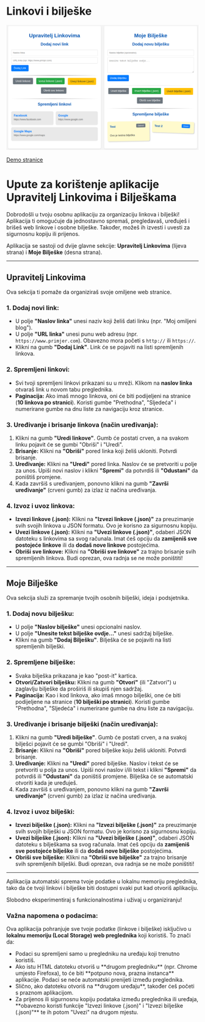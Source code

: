 <h1>Linkovi i bilješke</h1>
<img src="https://github.com/spidermanhr/link_notes/blob/main/links_and_notes.png">

<p><a href="https://spidermanhr.github.io/link_notes/">Demo stranice</a></p>

<h1>Upute za korištenje aplikacije Upravitelj Linkovima i Bilješkama</h1>
<p>Dobrodošli u tvoju osobnu aplikaciju za organizaciju linkova i bilješki! Aplikacija ti omogućuje da jednostavno spremaš, pregledavaš, uređuješ i brišeš web linkove i osobne bilješke. Također, možeš ih izvesti i uvesti za sigurnosnu kopiju ili prijenos.</p>
<p>Aplikacija se sastoji od dvije glavne sekcije: <strong>Upravitelj Linkovima</strong> (lijeva strana) i <strong>Moje Bilješke</strong> (desna strana).</p>
<hr>

<h2>Upravitelj Linkovima</h2>
<p>Ova sekcija ti pomaže da organiziraš svoje omiljene web stranice.</p>

<h3>1. Dodaj novi link:</h3>
<ul>
    <li>U polje <strong>"Naslov linka"</strong> unesi naziv koji želiš dati linku (npr. "Moj omiljeni blog").</li>
    <li>U polje <strong>"URL linka"</strong> unesi punu web adresu (npr. <code>https://www.primjer.com</code>). Obavezno mora početi s <code>http://</code> ili <code>https://</code>.</li>
    <li>Klikni na gumb <strong>"Dodaj Link"</strong>. Link će se pojaviti na listi spremljenih linkova.</li>
</ul>

<h3>2. Spremljeni linkovi:</h3>
<ul>
    <li>Svi tvoji spremljeni linkovi prikazani su u mreži. Klikom na <strong>naslov linka</strong> otvaraš link u novom tabu preglednika.</li>
    <li><strong>Paginacija:</strong> Ako imaš mnogo linkova, oni će biti podijeljeni na stranice (<strong>10 linkova po stranici</strong>). Koristi gumbe "Prethodna", "Sljedeća" i numerirane gumbe na dnu liste za navigaciju kroz stranice.</li>
</ul>

<h3>3. Uređivanje i brisanje linkova (način uređivanja):</h3>
<ol>
    <li>Klikni na gumb <strong>"Uredi linkove"</strong>. Gumb će postati crven, a na svakom linku pojavit će se gumbi "Obriši" i "Uredi".</li>
    <li><strong>Brisanje:</strong> Klikni na <strong>"Obriši"</strong> pored linka koji želiš ukloniti. Potvrdi brisanje.</li>
    <li><strong>Uređivanje:</strong> Klikni na <strong>"Uredi"</strong> pored linka. Naslov će se pretvoriti u polje za unos. Upiši novi naslov i klikni <strong>"Spremi"</strong> da potvrdiš ili <strong>"Odustani"</strong> da poništiš promjene.</li>
    <li>Kada završiš s uređivanjem, ponovno klikni na gumb <strong>"Završi uređivanje"</strong> (crveni gumb) za izlaz iz načina uređivanja.</li>
</ol>

<h3>4. Izvoz i uvoz linkova:</h3>
<ul>
    <li><strong>Izvezi linkove (.json):</strong> Klikni na <strong>"Izvezi linkove (.json)"</strong> za preuzimanje svih svojih linkova u JSON formatu. Ovo je korisno za sigurnosnu kopiju.</li>
    <li><strong>Uvezi linkove (.json):</strong> Klikni na <strong>"Uvezi linkove (.json)"</strong>, odaberi JSON datoteku s linkovima sa svog računala. Imat ćeš opciju da <strong>zamijeniš sve postojeće linkove</strong> ili da <strong>dodaš nove linkove</strong> postojećima.</li>
    <li><strong>Obriši sve linkove:</strong> Klikni na <strong>"Obriši sve linkove"</strong> za trajno brisanje svih spremljenih linkova. Budi oprezan, ova radnja se ne može poništiti!</li>
</ul>

<hr>

<h2>Moje Bilješke</h2>
<p>Ova sekcija služi za spremanje tvojih osobnih bilješki, ideja i podsjetnika.</p>

<h3>1. Dodaj novu bilješku:</h3>
<ul>
    <li>U polje <strong>"Naslov bilješke"</strong> unesi opcionalni naslov.</li>
    <li>U polje <strong>"Unesite tekst bilješke ovdje..."</strong> unesi sadržaj bilješke.</li>
    <li>Klikni na gumb <strong>"Dodaj Bilješku"</strong>. Bilješka će se pojaviti na listi spremljenih bilješki.</li>
</ul>

<h3>2. Spremljene bilješke:</h3>
<ul>
    <li>Svaka bilješka prikazana je kao "post-it" kartica.</li>
    <li><strong>Otvori/Zatvori bilješku:</strong> Klikni na gumb <strong>"Otvori"</strong> (ili "Zatvori") u zaglavlju bilješke da proširiš ili skupiš njen sadržaj.</li>
    <li><strong>Paginacija:</strong> Kao i kod linkova, ako imaš mnogo bilješki, one će biti podijeljene na stranice (<strong>10 bilješki po stranici</strong>). Koristi gumbe "Prethodna", "Sljedeća" i numerirane gumbe na dnu liste za navigaciju.</li>
</ul>

<h3>3. Uređivanje i brisanje bilješki (način uređivanja):</h3>
<ol>
    <li>Klikni na gumb <strong>"Uredi bilješke"</strong>. Gumb će postati crven, a na svakoj bilješci pojavit će se gumbi "Obriši" i "Uredi".</li>
    <li><strong>Brisanje:</strong> Klikni na <strong>"Obriši"</strong> pored bilješke koju želiš ukloniti. Potvrdi brisanje.</li>
    <li><strong>Uređivanje:</strong> Klikni na <strong>"Uredi"</strong> pored bilješke. Naslov i tekst će se pretvoriti u polja za unos. Upiši novi naslov i/ili tekst i klikni <strong>"Spremi"</strong> da potvrdiš ili <strong>"Odustani"</strong> da poništiš promjene. Bilješka će se automatski otvoriti kada je uređuješ.</li>
    <li>Kada završiš s uređivanjem, ponovno klikni na gumb <strong>"Završi uređivanje"</strong> (crveni gumb) za izlaz iz načina uređivanja.</li>
</ol>

<h3>4. Izvoz i uvoz bilješki:</h3>
<ul>
    <li><strong>Izvezi bilješke (.json):</strong> Klikni na <strong>"Izvezi bilješke (.json)"</strong> za preuzimanje svih svojih bilješki u JSON formatu. Ovo je korisno za sigurnosnu kopiju.</li>
    <li><strong>Uvezi bilješke (.json):</strong> Klikni na <strong>"Uvezi bilješke (.json)"</strong>, odaberi JSON datoteku s bilješkama sa svog računala. Imat ćeš opciju da <strong>zamijeniš sve postojeće bilješke</strong> ili da <strong>dodaš nove bilješke</strong> postojećima.</li>
    <li><strong>Obriši sve bilješke:</strong> Klikni na <strong>"Obriši sve bilješke"</strong> za trajno brisanje svih spremljenih bilješki. Budi oprezan, ova radnja se ne može poništiti!</li>
</ul>

<hr>

<p>Aplikacija automatski sprema tvoje podatke u lokalnu memoriju preglednika, tako da će tvoji linkovi i bilješke biti dostupni svaki put kad otvoriš aplikaciju.</p>
<p>Slobodno eksperimentiraj s funkcionalnostima i uživaj u organiziranju!</p>

<h3>Važna napomena o podacima:</h3>
<p>Ova aplikacija pohranjuje sve tvoje podatke (linkove i bilješke) isključivo u <strong>lokalnu memoriju (Local Storage) web preglednika</strong> koji koristiš. To znači da:</p>
<ul>
    <li>Podaci su spremljeni samo u pregledniku na uređaju koji trenutno koristiš.</li>
    <li>Ako istu HTML datoteku otvoriš u **drugom pregledniku** (npr. Chrome umjesto Firefoxa), to će biti **potpuno nova, prazna instanca** aplikacije. Podaci se neće automatski prenijeti između preglednika.</li>
    <li>Slično, ako datoteku otvoriš na **drugom uređaju**, također ćeš početi s praznom aplikacijom.</li>
    <li>Za prijenos ili sigurnosnu kopiju podataka između preglednika ili uređaja, **obavezno koristi funkcije "Izvezi linkove (.json)" i "Izvezi bilješke (.json)"** te ih potom "Uvezi" na drugom mjestu.</li>
</ul>
